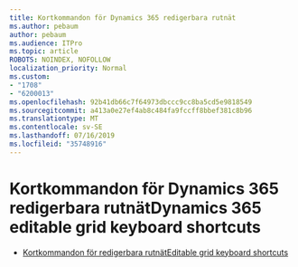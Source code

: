 ```yaml
---
title: Kortkommandon för Dynamics 365 redigerbara rutnät
ms.author: pebaum
author: pebaum
ms.audience: ITPro
ms.topic: article
ROBOTS: NOINDEX, NOFOLLOW
localization_priority: Normal
ms.custom:
- "1708"
- "6200013"
ms.openlocfilehash: 92b41db66c7f64973dbccc9cc8ba5cd5e9818549
ms.sourcegitcommit: a413a0e27ef4ab8c484fa9fccff8bbef381c8b96
ms.translationtype: MT
ms.contentlocale: sv-SE
ms.lasthandoff: 07/16/2019
ms.locfileid: "35748916"
---
```

# <a name="dynamics-365-editable-grid-keyboard-shortcuts"></a><span data-ttu-id="291a3-102">Kortkommandon för Dynamics 365 redigerbara rutnät</span><span class="sxs-lookup"><span data-stu-id="291a3-102">Dynamics 365 editable grid keyboard shortcuts</span></span>

* [<span data-ttu-id="291a3-103">Kortkommandon för redigerbara rutnät</span><span class="sxs-lookup"><span data-stu-id="291a3-103">Editable grid keyboard shortcuts</span></span>](https://docs.microsoft.com/dynamics365/customer-engagement/basics/keyboard-shortcuts#editable-grids-views)
